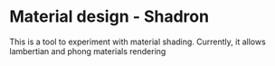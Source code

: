 # Material design - Shadron

This is a tool to experiment with material shading.
Currently, it allows lambertian and phong materials rendering
